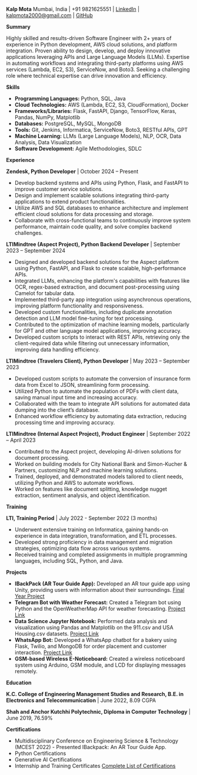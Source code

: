 
**Kalp Mota**
Mumbai, India | +91 9821625551 | [LinkedIn](https://www.linkedin.com/in/kalp-mota-357514148/) | [kalpmota2000@gmail.com](mailto:kalpmota2000@gmail.com) | [GitHub](https://github.com/kalp12)

**Summary**

Highly skilled and results-driven Software Engineer with 2+ years of experience in Python development, AWS cloud solutions, and platform integration. Proven ability to design, develop, and deploy innovative applications leveraging APIs and Large Language Models (LLMs). Expertise in automating workflows and integrating third-party platforms using AWS services (Lambda, EC2, S3), ServiceNow, and Boto3. Seeking a challenging role where technical expertise can drive innovation and efficiency.

**Skills**

*   **Programming Languages:** Python, SQL, Java
*   **Cloud Technologies:** AWS (Lambda, EC2, S3, CloudFormation), Docker
*   **Frameworks/Libraries:** Flask, FastAPI, Django, TensorFlow, Keras, Pandas, NumPy, Matplotlib
*   **Databases:** PostgreSQL, MySQL, MongoDB
*   **Tools:** Git, Jenkins, Informatica, ServiceNow, Boto3, RESTful APIs, GPT
*   **Machine Learning:** LLMs (Large Language Models), NLP, OCR, Data Analysis, Data Visualization
*   **Software Development:** Agile Methodologies, SDLC

**Experience**

**Zendesk, Python Developer** | October 2024 – Present

*   Develop backend systems and APIs using Python, Flask, and FastAPI to improve customer service solutions.
*   Design and implement scalable solutions integrating third-party applications to extend product functionalities.
*   Utilize AWS and SQL databases to enhance architecture and implement efficient cloud solutions for data processing and storage.
*   Collaborate with cross-functional teams to continuously improve system performance, maintain code quality, and solve complex backend challenges.

**LTIMindtree (Aspect Project), Python Backend Developer** | September 2023 – September 2024

*   Designed and developed backend solutions for the Aspect platform using Python, FastAPI, and Flask to create scalable, high-performance APIs.
*   Integrated LLMs, enhancing the platform's capabilities with features like OCR, regex-based extraction, and document post-processing using Camelot for tabular data.
*   Implemented third-party app integration using asynchronous operations, improving platform functionality and responsiveness.
*   Developed custom functionalities, including duplicate annotation detection and LLM model fine-tuning for text processing.
*   Contributed to the optimization of machine learning models, particularly for GPT and other language model applications, improving accuracy.
*   Developed custom scripts to interact with REST APIs, retrieving only the client-required data while filtering out unnecessary information, improving data handling efficiency.

**LTIMindtree (Travelers Client), Python Developer** | May 2023 – September 2023

*   Developed custom scripts to automate the conversion of insurance form data from Excel to JSON, streamlining form processing.
*   Utilized Python to automate the population of PDFs with client data, saving manual input time and increasing accuracy.
*   Collaborated with the team to integrate API solutions for automated data dumping into the client’s database.
*   Enhanced workflow efficiency by automating data extraction, reducing processing time and improving accuracy.

**LTIMindtree (Internal Aspect Project), Product Engineer** | September 2022 – April 2023

*   Contributed to the Aspect project, developing AI-driven solutions for document processing.
*   Worked on building models for City National Bank and Simon-Kucher & Partners, customizing NLP and machine learning solutions.
*   Trained, deployed, and demonstrated models tailored to client needs, utilizing Python and AWS to automate workflows.
*   Worked on features like document splitting, knowledge nugget extraction, sentiment analysis, and object identification.

**Training**

**LTI, Training Period** | July 2022 - September 2022 (3 months)

*   Underwent extensive training on Informatica, gaining hands-on experience in data integration, transformation, and ETL processes.
*   Developed strong proficiency in data management and migration strategies, optimizing data flow across various systems.
*   Received training and completed assignments in multiple programming languages, including SQL, Python, and Java.

**Projects**

*   **IBackPack (AR Tour Guide App):** Developed an AR tour guide app using Unity, providing users with information about their surroundings.  [Final Year Project](https://drive.google.com/drive/folders/1htCDvPKy_fM1bEyvUsXCrAxOCl9da8YR?usp=sharing)
*   **Telegram Bot with Weather Forecast:** Created a Telegram bot using Python and the OpenWeatherMap API for weather forecasting. [Project Link](https://github.com/kalp12/telegram_bot_python)
*   **Data Science Jupyter Notebook:** Performed data analysis and visualization using Pandas and Matplotlib on the 911.csv and USA Housing.csv datasets.  [Project Link](https://github.com/kalp12/Data_science_jupyternotebook/)
*   **WhatsApp Bot:** Developed a WhatsApp chatbot for a bakery using Flask, Twilio, and MongoDB for order placement and customer interaction. [Project Link](https://github.com/kalp12/automate-whatsapp)
*   **GSM-based Wireless E-Noticeboard:** Created a wireless noticeboard system using Arduino, GSM module, and LCD for displaying messages remotely.

**Education**

**K.C. College of Engineering Management Studies and Research, B.E. in Electronics and Telecommunication** | June 2022, 8.09 CGPA

**Shah and Anchor Kutchhi Polytechnic, Diploma in Computer Technology** | June 2019, 76.59%

**Certifications**

*   Multidisciplinary Conference on Engineering Science & Technology (MCEST 2022) - Presented IBackpack: An AR Tour Guide App.
*   Python Certifications
*   Generative AI Certifications
*   Internship and Training Certificates
    [Complete List of Certifications](https://drive.google.com/drive/folders/1kXpMRaRJBQnnH9iSDYo-2GQx5HiR5p34?usp=sharing)
